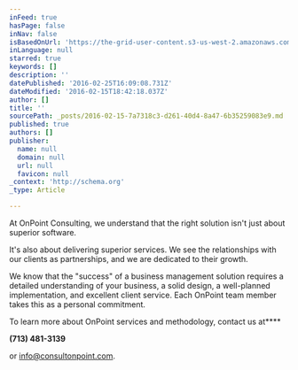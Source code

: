 ```yaml
---
inFeed: true
hasPage: false
inNav: false
isBasedOnUrl: 'https://the-grid-user-content.s3-us-west-2.amazonaws.com/4d42550a-f79b-434a-a380-07b88efe1739.png'
inLanguage: null
starred: true
keywords: []
description: ''
datePublished: '2016-02-25T16:09:08.731Z'
dateModified: '2016-02-15T18:42:18.037Z'
author: []
title: ''
sourcePath: _posts/2016-02-15-7a7318c3-d261-40d4-8a47-6b35259083e9.md
published: true
authors: []
publisher:
  name: null
  domain: null
  url: null
  favicon: null
_context: 'http://schema.org'
_type: Article

---
```

At OnPoint Consulting, we understand that the right solution isn't just about superior software.

It's also about delivering superior services. We see the relationships with our clients as partnerships, and we are dedicated to their growth.

We know that the "success" of a business management solution requires a detailed understanding of your business, a solid design, a well-planned implementation, and excellent client service. Each OnPoint team member takes this as a personal commitment.

To learn more about OnPoint services and methodology, contact us at****

**(713) 481-3139**

or [info@consultonpoint.com][0].

[0]: mailto:info@consultonpoint.com